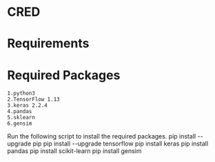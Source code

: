 # CRED
 # Requirements
  # Required Packages
    1.python3
    2.TensorFlow 1.13
    3.keras 2.2.4
    4.pandas
    5.sklearn
    6.gensim
  Run the following script to install the required packages.
  pip install --upgrade pip
  pip install --upgrade tensorflow
  pip install keras
  pip install pandas
  pip install scikit-learn
  pip install gensim
